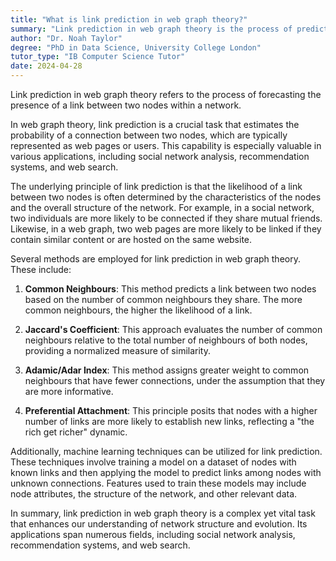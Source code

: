 ```yaml
---
title: "What is link prediction in web graph theory?"
summary: "Link prediction in web graph theory is the process of predicting the existence of a link between two nodes in a network."
author: "Dr. Noah Taylor"
degree: "PhD in Data Science, University College London"
tutor_type: "IB Computer Science Tutor"
date: 2024-04-28
---
```


Link prediction in web graph theory refers to the process of forecasting the presence of a link between two nodes within a network.

In web graph theory, link prediction is a crucial task that estimates the probability of a connection between two nodes, which are typically represented as web pages or users. This capability is especially valuable in various applications, including social network analysis, recommendation systems, and web search.

The underlying principle of link prediction is that the likelihood of a link between two nodes is often determined by the characteristics of the nodes and the overall structure of the network. For example, in a social network, two individuals are more likely to be connected if they share mutual friends. Likewise, in a web graph, two web pages are more likely to be linked if they contain similar content or are hosted on the same website.

Several methods are employed for link prediction in web graph theory. These include:

1. **Common Neighbours**: This method predicts a link between two nodes based on the number of common neighbours they share. The more common neighbours, the higher the likelihood of a link.
   
2. **Jaccard's Coefficient**: This approach evaluates the number of common neighbours relative to the total number of neighbours of both nodes, providing a normalized measure of similarity.

3. **Adamic/Adar Index**: This method assigns greater weight to common neighbours that have fewer connections, under the assumption that they are more informative.

4. **Preferential Attachment**: This principle posits that nodes with a higher number of links are more likely to establish new links, reflecting a "the rich get richer" dynamic.

Additionally, machine learning techniques can be utilized for link prediction. These techniques involve training a model on a dataset of nodes with known links and then applying the model to predict links among nodes with unknown connections. Features used to train these models may include node attributes, the structure of the network, and other relevant data.

In summary, link prediction in web graph theory is a complex yet vital task that enhances our understanding of network structure and evolution. Its applications span numerous fields, including social network analysis, recommendation systems, and web search.
    